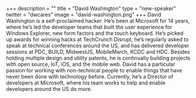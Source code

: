 +++
description = ""
title = "David Washington"
type = "new-speaker"
twitter = "dwcares"
image = "david-washington.png"
+++
David Washington is a self-proclaimed hacker. He’s been at Microsoft for 14 years, where he’s led the developer teams that built the user experience for Windows Explorer, new form factors and the touch keyboard. He’s picked up awards for winning hacks at TechCrunch Disrupt, he’s regularly asked to speak at technical conferences around the US, and has delivered developer sessions at PDC, BUILD, MidwestJS, MobileMarch, KCDC and HDC. Besides holding multiple design and utility patents, he is continually building projects with open source, IoT, iOS, and the mobile web. David has a particular passion for working with non-technical people to enable things that have never been done with technology before. Currently, he’s a Director of developers at Microsoft, where his team works to help and enable developers around the US do more.